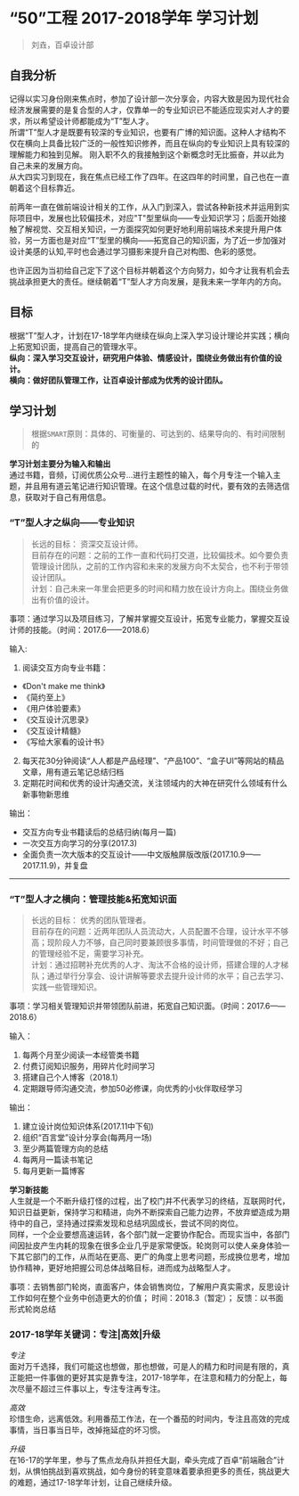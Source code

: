 # “50”工程 2017-2018学年 学习计划

> 刘垚，百卓设计部

## 自我分析
记得以实习身份刚来焦点时，参加了设计部一次分享会，内容大致是因为现代社会经济发展需要的是复合型的人才，仅靠单一的专业知识已不能适应现实对人才的要求，所以希望设计师都能成为“T”型人才。  
所谓“T”型人才是既要有较深的专业知识，也要有广博的知识面。这种人才结构不仅在横向上具备比较广泛的一般性知识修养，而且在纵向的专业知识上具有较深的理解能力和独到见解。
刚入职不久的我接触到这个新概念时无比振奋，并以此为自己未来的发展方向。  
从大四实习到现在，我在焦点已经工作了四年。在这四年的时间里，自己也在一直朝着这个目标靠近。

前两年一直在做前端设计相关的工作，从入门到深入，尝试各种新技术并运用到实际项目中，发展也比较偏技术，对应"T"型里纵向——专业知识学习；后面开始接触了解视觉、交互相关知识，一方面探究如何更好地利用前端技术来提升用户体验，另一方面也是对应“T”型里的横向——拓宽自己的知识面，为了近一步加强对设计美感的认知,平时也会通过学习摄影来提升自己对构图、色彩的感觉。

也许正因为当初给自己定下了这个目标并朝着这个方向努力，如今才让我有机会去挑战承担更大的责任。继续朝着“T”型人才方向发展，是我未来一学年内的方向。


## 目标
根据“T”型人才，计划在17-18学年内继续在纵向上深入学习设计理论并实践；横向上拓宽知识面，提高自己的管理水平。  
**纵向：深入学习交互设计，研究用户体验、情感设计，围绕业务做出有价值的设计。**  
**横向：做好团队管理工作，让百卓设计部成为优秀的设计团队。**  


## 学习计划
> 根据`SMART`原则：具体的、可衡量的、可达到的、结果导向的、有时间限制的

**学习计划主要分为输入和输出**  
通过书籍，音频，订阅优质公众号...进行主题性的输入，每个月专注一个输入主题，并且用有道云笔记进行知识管理。在这个信息过载的时代，要有效的去筛选信息，获取对于自己有用信息。


### “T”型人才之纵向——专业知识  

> 长远的目标： 资深交互设计师。   
> 目前存在的问题：之前的工作一直和代码打交道，比较偏技术。如今要负责管理设计团队，之前的工作内容和未来的发展方向不太契合，也不利于带领设计团队。  
> 计划：自己未来一年里会把更多的时间和精力放在设计方向上。围绕业务做出有价值的设计。


事项：通过学习以及项目练习，了解并掌握交互设计，拓宽专业能力，掌握交互设计师的技能。（时间：2017.6——2018.6） 
 
输入:   
1. 阅读交互方向专业书籍：  
- 《Don't make me think》    
- 《简约至上》  
- 《用户体验要素》  
- 《交互设计沉思录》  
- 《交互设计精髓》   
- 《写给大家看的设计书》  
2. 每天花30分钟阅读“人人都是产品经理”、“产品100”、“盒子UI”等网站的精品文章，用有道云笔记总结归档  
3. 定期花时间和优秀的设计沟通交流，关注领域内的大神在研究什么领域有什么新事物新思维

输出：  
- 交互方向专业书籍读后的总结归纳(每月一篇)  
- 一次交互方向学习的分享(2017.3)  
- 全面负责一次大版本的交互设计——中文版触屏版改版(2017.10.9——2017.11.9)，并复盘


----------



### “T”型人才之横向：管理技能&拓宽知识面
> 长远的目标： 优秀的团队管理者。   
> 目前存在的问题：近两年团队人员流动大，人员配置不合理，设计水平不够高；现阶段人力不够，自己同时要兼顾很多事情，时间管理做的不好；自己的管理经验不足，需要学习补充。  
> 计划：通过招聘补充优秀的人才、淘汰不合格的设计师，搭建合理的人才梯队；通过举行分享会、设计讲解等要求去提升设计师的水平；自己去学习、实践一些管理知识。
  

事项：学习相关管理知识并带领团队前进，拓宽自己知识面。（时间：2017.6——2018.6） 

输入：  
1. 每两个月至少阅读一本经管类书籍  
2. 付费订阅知识服务，用碎片化时间学习
3. 搭建自己个人博客（2018.1）
4. 定期跟导师沟通交流，参加50必修课，向优秀的小伙伴取经学习


输出：  
1. 建立设计岗位知识体系(2017.11中下旬)  
2. 组织“百言堂”设计分享会(每两月一场)  
3. 至少两篇管理方向的总结  
4. 每两月一篇读书笔记  
5. 每月更新一篇博客



**学习新技能**  
人生就是一个不断升级打怪的过程，出了校门并不代表学习的终结，互联网时代，知识日益更新，保持学习和精进，向外不断探索自己能力边界，不放弃塑造成为期待中的自己，坚持通过探索发现和总结巩固成长，尝试不同的岗位。  
同样，一个企业要想高速运转，各个部门就一定要协作配合。而现实当中，各部门间因扯皮产生内耗的现象在很多企业几乎是家常便饭。轮岗则可以使人亲身体验一下其它部门的工作，从而站在更高、更广的角度上思考问题，形成换位思考，增加协作精神，更好地把握公司总体战略目标，进而成为战略型人才。

事项：去销售部门轮岗，直面客户，体会销售岗位，了解用户真实需求，反思设计工作如何在整个业务中创造更大的价值；
时间：2018.3（暂定）；
反馈：以书面形式轮岗总结



### 2017-18学年关键词：专注|高效|升级

  
*专注*  
面对万千选择，我们可能这也想做，那也想做，可是人的精力和时间是有限的，真正能把一件事做的更好其实是靠专注，2017-18学年，在注意和精力的分配上，每次尽量不超过三件事以上，专注专注再专注。

*高效*  
珍惜生命，远离低效。利用番茄工作法，在一个番茄的时间内，专注且高效的完成事情，当日事当日毕，改掉拖延症的坏习惯。

*升级*  
在16-17的学年里，参与了焦点龙舟队并担任大副，牵头完成了百卓“前端融合”计划，从惧怕挑战到喜欢挑战，如今身份的转变意味着要承担更多的责任，挑战更大的难题，通过17-18学年计划，让自己继续升级。


